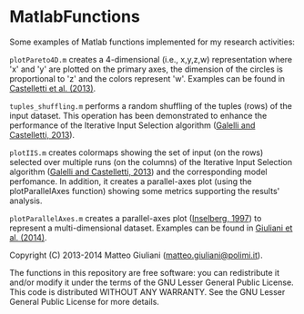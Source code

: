 MatlabFunctions
===============

Some examples of Matlab functions implemented for my research activities:

`plotPareto4D.m` creates a 4-dimensional (i.e., x,y,z,w) representation where 'x' and 'y' are plotted on the primary axes, the dimension of the circles is proportional to 'z' and the colors represent 'w'. Examples can be found in [Castelletti et al. (2013)](http://ascelibrary.org/doi/abs/10.1061/(ASCE)WR.1943-5452.0000348?mi=3d26f5&af=R&filter=multiple&text1=progressive+collapse&field4=all&field3=all&field2=all&field1=articletitle&startPage=0&pageSize=20&displaySummary=true).

`tuples_shuffling.m` performs a random shuffling of the tuples (rows) of the input dataset. This operation has been demonstrated to enhance the performance of the Iterative Input Selection algorithm ([Galelli and Castelletti, 2013](http://onlinelibrary.wiley.com/doi/10.1002/wrcr.20339/abstract)).

`plotIIS.m` creates colormaps showing the set of input (on the rows) selected over multiple runs (on the columns) of the Iterative Input Selection algorithm ([Galelli and Castelletti, 2013](http://onlinelibrary.wiley.com/doi/10.1002/wrcr.20339/abstract)) and the corresponding model perfomance. In addition, it creates a parallel-axes plot (using the plotParallelAxes function) showing some metrics supporting the results' analysis.

`plotParallelAxes.m` creates a parallel-axes plot ([Inselberg, 1997](http://ieeexplore.ieee.org/xpls/abs_all.jsp?arnumber=636793&tag=1)) to represent a multi-dimensional dataset. Examples can be found in [Giuliani et al. (2014)](http://onlinelibrary.wiley.com/doi/10.1002/2013WR014700/full).

Copyright (C) 2013-2014 Matteo Giuliani (matteo.giuliani@polimi.it).

The functions in this repository are free software: you can redistribute it and/or modify it under the terms of the GNU Lesser General Public License. This code is distributed WITHOUT ANY WARRANTY. See the GNU Lesser General Public License for more details.